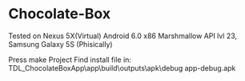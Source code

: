 # Chocolate-Box

Tested on Nexus 5X(Virtual) Android 6.0 x86 Marshmallow API lvl 23, Samsung Galaxy 5S (Phisically)

Press make Project
Find install file in:
TDL_ChocolateBoxApp\app\build\outputs\apk\debug
app-debug.apk
